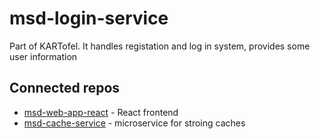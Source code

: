 # msd-login-service
Part of KARTofel. It handles registation and log in system, provides some user information
## Connected repos
  * [msd-web-app-react](https://github.com/Deka-Labs/msd-web-app-react) - React frontend
  * [msd-cache-service](https://github.com/Deka-Labs/msd-cache-service) - microservice for stroing caches
